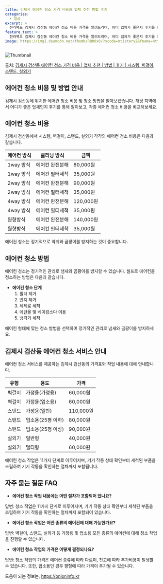```yaml
---
title: 김제시 에어컨 청소 가격 비용과 업체 추천 방법 후기
categories:
  - 일상
excerpt: >
  전라북도 김제시 검산동 에어컨 청소 비용 가격을 알려드리며, 어디 업체가 좋은지 후기를 통해 알아보겠습니다. 현재 글에서는 시스템, 벽걸이, 스탠드, 실외기 각각에 대해 청소 비용이 나와 있으니 참고하시면 되겠습니다. 에어컨 분해 청소 방법 보기 👈 클릭셀프 에어컨 청소 방법 보기👈 클릭김제시 검산동 에어컨 청소 비용시스템에어컨 방식클리닝방식금액1way 방식에어컨 완전분해80,000원1way 방식에어컨 필터세척35,000원2way 방식에어컨 완전분해90,000원2way 방식에어컨 필터세척35,000원4way 방식에어컨 완전분해120,000원4way 방식에어컨 필터세척35,000원원형방식에어컨 완전분해140,000원원형방식에어컨 필터세척35,000원에어컨 청소 견적 샘플 보기 👈 클릭에어컨 냄새의 원인에어..
feature_text: >
  전라북도 김제시 검산동 에어컨 청소 비용 가격을 알려드리며, 어디 업체가 좋은지 후기를 통해 알아보겠습니다. 현재 글에서는 시스템, 벽걸이, 스탠드, 실외기 각각에 대해 청소 비용이 나와 있으니 참고하시면 되겠습니다. 에어컨 분해 청소 방법 보기 👈 클릭셀프 에어컨 청소 방법 보기👈 클릭김제시 검산동 에어컨 청소 비용시스템에어컨 방식클리닝방식금액1way 방식에어컨 완전분해80,000원1way 방식에어컨 필터세척35,000원2way 방식에어컨 완전분해90,000원2way 방식에어컨 필터세척35,000원4way 방식에어컨 완전분해120,000원4way 방식에어컨 필터세척35,000원원형방식에어컨 완전분해140,000원원형방식에어컨 필터세척35,000원에어컨 청소 견적 샘플 보기 👈 클릭에어컨 냄새의 원인에어..
image: https://img1.daumcdn.net/thumb/R800x0/?scode=mtistory2&fname=https%3A%2F%2Fblog.kakaocdn.net%2Fdn%2Fn93Ms%2FbtsHxy8hsAq%2FR2bMgAZBG6K9kQTn8KYKLK%2Fimg.webp
---
```


![Thumbnail](https://img1.daumcdn.net/thumb/R800x0/?scode=mtistory2&fname=https%3A%2F%2Fblog.kakaocdn.net%2Fdn%2Fn93Ms%2FbtsHxy8hsAq%2FR2bMgAZBG6K9kQTn8KYKLK%2Fimg.webp)

<p>출처: <a href="https://onioninfo.kr/entry/%EA%B9%80%EC%A0%9C%EC%8B%9C-%EA%B2%80%EC%82%B0%EB%8F%99-%EC%97%90%EC%96%B4%EC%BB%A8-%EC%B2%AD%EC%86%8C-%EA%B0%80%EA%B2%A9-%EB%B9%84%EC%9A%A9-%EC%97%85%EC%B2%B4-%EC%B6%94%EC%B2%9C-%EB%B0%A9%EB%B2%95-%ED%9B%84%EA%B8%B0-%EC%8B%9C%EC%8A%A4%ED%85%9C-%EB%B2%BD%EA%B1%B8%EC%9D%B4-%EC%8A%A4%ED%83%A0%EB%93%9C-%EC%8B%A4%EC%99%B8%EA%B8%B0" rel="dofollow">김제시 검산동 에어컨 청소 가격 비용 | 업체 추천 | 방법 | 후기 | 시스템, 벽걸이, 스탠드, 실외기</a> </p>

## 에어컨 청소 비용 및 방법 안내

김제시 검산동에 위치한 에어컨 청소 비용 및 청소 방법을 알아보겠습니다. 해당 지역에서 어디가 좋은 업체인지 후기를 통해 알아보고, 각종
에어컨 청소 비용을 비교해보세요.

## 에어컨 청소 비용

김제시 검산동에서 시스템, 벽걸이, 스탠드, 실외기 각각의 에어컨 청소 비용은 다음과 같습니다.

**에어컨 방식** | **클리닝 방식** | **금액**  
---|---|---  
1way 방식 | 에어컨 완전분해 | 80,000원  
1way 방식 | 에어컨 필터세척 | 35,000원  
2way 방식 | 에어컨 완전분해 | 90,000원  
2way 방식 | 에어컨 필터세척 | 35,000원  
4way 방식 | 에어컨 완전분해 | 120,000원  
4way 방식 | 에어컨 필터세척 | 35,000원  
원형방식 | 에어컨 완전분해 | 140,000원  
원형방식 | 에어컨 필터세척 | 35,000원  
  
에어컨 청소는 정기적으로 악취와 곰팡이를 방지하는 것이 중요합니다.

## 에어컨 청소 방법

에어컨 청소는 정기적인 관리로 냄새와 곰팡이를 방지할 수 있습니다. 셀프로 에어컨을 청소하는 방법은 다음과 같습니다.

  * **에어컨 청소 단계**
    1. 필터 제거
    2. 먼지 제거
    3. 세제로 세척
    4. 에탄올 및 베이킹소다 이용
    5. 냉각기 세척

에어컨 형태에 맞는 청소 방법을 선택하여 정기적인 관리로 냄새와 곰팡이를 방지하세요.

## 김제시 검산동 에어컨 청소 서비스 안내

에어컨 청소 서비스를 제공하는 김제시 검산동의 가격표와 작업 내용에 대해 안내합니다.

**유형** | **용도** | **가격**  
---|---|---  
벽걸이 | 가정용(가정용) | 60,000원  
벽걸이 | 가정용(업소용) | 60,000원  
스탠드 | 가정용(일반) | 110,000원  
스탠드 | 업소용(25평 이하) | 80,000원  
스탠드 | 업소용(25평 이상) | 90,000원  
실외기 | 일반형 | 40,000원  
실외기 | 멀티형 | 60,000원  
  
에어컨 청소 작업은 11가지 단계로 이루어지며, 기기 작동 상태 확인부터 세척된 부품을 조립하여 기기 작동을 확인하는 절차까지 포함됩니다.

## 자주 묻는 질문 FAQ

  * **에어컨 청소 작업 내용에는 어떤 절차가 포함되어 있나요?**

답변: 청소 작업은 11가지 단계로 이루어지며, 기기 작동 상태 확인부터 세척된 부품을 조립하여 기기 작동을 확인하는 절차까지 포함되어
있습니다.

  * **에어컨 청소 작업은 어떤 종류의 에어컨에 대해 가능한가요?**

답변: 벽걸이, 스탠드, 실외기 등 가정용 및 업소용 모든 종류의 에어컨에 대해 청소 작업을 진행할 수 있습니다.

  * **에어컨 청소 작업의 가격은 어떻게 결정되나요?**

답변: 청소 작업의 가격은 에어컨 종류에 따라 다르며, 천고에 따라 추가비용이 발생할 수 있습니다. 또한, 업소용인 경우 평형에 따라 가격이
추가될 수 있습니다.



 

도움이 되는 정보는, <a href="https://onioninfo.kr" rel="dofollow">https://onioninfo.kr</a>


